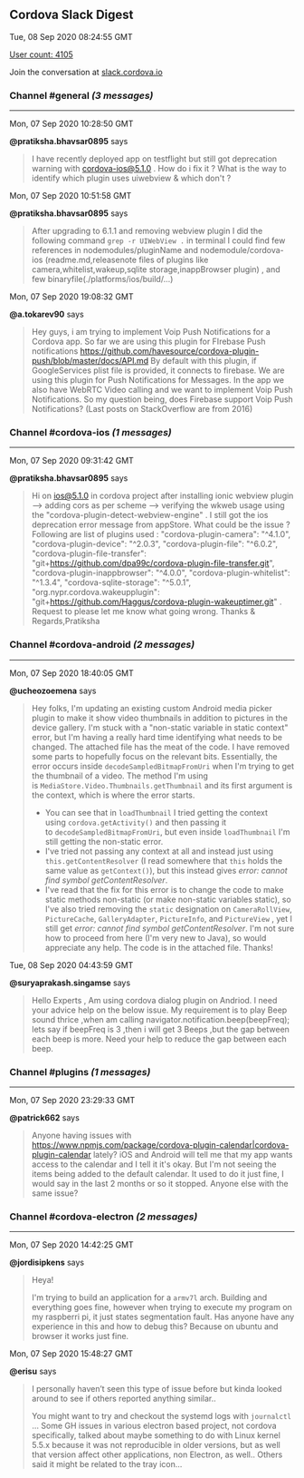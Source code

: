 ## Cordova Slack Digest
Tue, 08 Sep 2020 08:24:55 GMT

[User count: 4105](https://cordova.slack.com/)


Join the conversation at [slack.cordova.io](http://slack.cordova.io/)

### __Channel #general__ _(3 messages)_
---

Mon, 07 Sep 2020 10:28:50 GMT

__@pratiksha.bhavsar0895__ says 
> I have recently deployed app on testflight but still got deprecation warning with cordova-ios@5.1.0 . How do i fix it ? What is the way to identify which plugin uses uiwebview &amp; which don't ?
> 

Mon, 07 Sep 2020 10:51:58 GMT

__@pratiksha.bhavsar0895__ says 
> After upgrading to 6.1.1 and removing webview plugin I did the following command
> ```grep -r UIWebView .```
> in terminal I could find few references in nodemodules/pluginName and nodemodule/cordova-ios (readme.md,releasenote files of plugins like camera,whitelist,wakeup,sqlite storage,inappBrowser plugin) , and few binaryfile(./platforms/ios/build/...)
> 

Mon, 07 Sep 2020 19:08:32 GMT

__@a.tokarev90__ says 
> Hey guys, i am trying to implement Voip Push Notifications for a Cordova app.
> So far we are using this plugin for FIrebase Push notifications
> <https://github.com/havesource/cordova-plugin-push/blob/master/docs/API.md>
> By default with this plugin, if GoogleServices plist file is provided, it connects to firebase.
> We are using this plugin for Push Notifications for Messages.
> In the app we also have WebRTC Video calling and we want to implement Voip Push Notifications.
> So my question being, does Firebase support Voip Push Notifications? (Last posts on StackOverflow are from 2016)
> 

### __Channel #cordova-ios__ _(1 messages)_
---

Mon, 07 Sep 2020 09:31:42 GMT

__@pratiksha.bhavsar0895__ says 
> Hi on ios@5.1.0 in cordova project after installing ionic webview plugin --&gt; adding cors as per scheme --&gt; verifying the wkweb usage using the "cordova-plugin-detect-webview-engine"  . I still got the ios deprecation error message from appStore. What could be the issue ? Following are list of plugins used :   "cordova-plugin-camera": "^4.1.0",
>     "cordova-plugin-device": "^2.0.3",
>     "cordova-plugin-file": "^6.0.2",
>     "cordova-plugin-file-transfer": "git+<https://github.com/dpa99c/cordova-plugin-file-transfer.git>",
>     "cordova-plugin-inappbrowser": "^4.0.0",
>     "cordova-plugin-whitelist": "^1.3.4",
>     "cordova-sqlite-storage": "^5.0.1",
>     "org.nypr.cordova.wakeupplugin": "git+<https://github.com/Haggus/cordova-plugin-wakeuptimer.git>" . Request to please let me know what going wrong. Thanks &amp; Regards,Pratiksha
> 

### __Channel #cordova-android__ _(2 messages)_
---

Mon, 07 Sep 2020 18:40:05 GMT

__@ucheozoemena__ says 
> Hey folks, I'm updating an existing custom Android media picker plugin to make it show video thumbnails in addition to pictures in the device gallery. I'm stuck with a "non-static variable in static context" error, but I'm having a really hard time identifying what needs to be changed. The attached file has the meat of the code. I have removed some parts to hopefully focus on the relevant bits. Essentially, the error occurs inside `decodeSampledBitmapFromUri` when I'm trying to get the thumbnail of a video. The method I'm using is `MediaStore.Video.Thumbnails.getThumbnail` and its first argument is the context, which is where the error starts.
> - You can see that in `loadThumbnail` I tried getting the context using `cordova.getActivity()` and then passing it to `decodeSampledBitmapFromUri`, but even inside `loadThumbnail` I'm still getting the non-static error.
> - I've tried not passing any context at all and instead just using `this.getContentResolver` (I read somewhere that `this` holds the same value as `getContext()`), but this instead gives *error: cannot find symbol getContentResolver*.
> - I've read that the fix for this error is to change the code to make static methods non-static (or make non-static variables static), so I've also tried removing the `static` designation on `CameraRollView`, `PictureCache`,  `GalleryAdapter`,  `PictureInfo`, and `PictureView` , yet I still get  *error: cannot find symbol getContentResolver*.
> I'm not sure how to proceed from here (I'm very new to Java), so would appreciate any help. The code is in the attached file. Thanks!
> 

Tue, 08 Sep 2020 04:43:59 GMT

__@suryaprakash.singamse__ says 
> Hello Experts ,
> Am using cordova dialog plugin on Andriod.
> I need your advice help on the below issue.
> My requirement is to play Beep sound thrice ,when am calling
>   navigator.notification.beep(beepFreq);
> lets say if beepFreq is 3 ,then i will get 3 Beeps ,but the gap between each beep is more.
> Need your help to reduce the gap between each beep.
> 

### __Channel #plugins__ _(1 messages)_
---

Mon, 07 Sep 2020 23:29:33 GMT

__@patrick662__ says 
> Anyone having issues with <https://www.npmjs.com/package/cordova-plugin-calendar|cordova-plugin-calendar> lately?  iOS and Android will tell me that my app wants access to the calendar and I tell it it's okay.  But I'm not seeing the items being added to the default calendar.  It used to do it just fine, I would say in the last 2 months or so it stopped.  Anyone else with the same issue?
> 

### __Channel #cordova-electron__ _(2 messages)_
---

Mon, 07 Sep 2020 14:42:25 GMT

__@jordisipkens__ says 
> Heya!
> 
> I'm trying to build an application for a `armv7l` arch. Building and everything goes fine, however when trying to execute my program on my raspberri pi, it  just states segmentation fault. Has anyone have any experience in this and how to debug this? Because on ubuntu and browser it works just fine.
> 

Mon, 07 Sep 2020 15:48:27 GMT

__@erisu__ says 
> I personally haven’t seen this type of issue before but kinda looked around to see if others reported anything similar..
> 
> You might want to try and checkout the systemd logs with `journalctl` …
> Some GH issues in various electron based project, not cordova specifically, talked about maybe something to do with Linux kernel 5.5.x because it was not reproducible in older versions, but as well that version affect other applications, non Electron, as well..
> Others said it might be related to the tray icon…
> 
